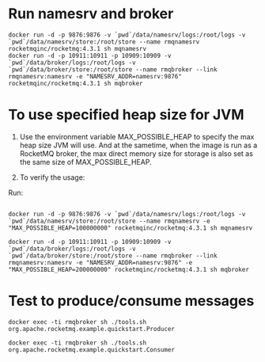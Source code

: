 # Run namesrv and broker
```
docker run -d -p 9876:9876 -v `pwd`/data/namesrv/logs:/root/logs -v `pwd`/data/namesrv/store:/root/store --name rmqnamesrv  rocketmqinc/rocketmq:4.3.1 sh mqnamesrv
docker run -d -p 10911:10911 -p 10909:10909 -v `pwd`/data/broker/logs:/root/logs -v `pwd`/data/broker/store:/root/store --name rmqbroker --link rmqnamesrv:namesrv -e "NAMESRV_ADDR=namesrv:9876" rocketmqinc/rocketmq:4.3.1 sh mqbroker
```

# To use specified heap size for JVM

1. Use the environment variable MAX_POSSIBLE_HEAP to specify the max heap size JVM will use. And at the sametime, when the image is run as a RocketMQ broker, the max direct memory size for storage is also set as the same size of MAX_POSSIBLE_HEAP.

2. To verify the usage:

Run:

```

docker run -d -p 9876:9876 -v `pwd`/data/namesrv/logs:/root/logs -v `pwd`/data/namesrv/store:/root/store --name rmqnamesrv -e "MAX_POSSIBLE_HEAP=100000000" rocketmqinc/rocketmq:4.3.1 sh mqnamesrv

docker run -d -p 10911:10911 -p 10909:10909 -v `pwd`/data/broker/logs:/root/logs -v `pwd`/data/broker/store:/root/store --name rmqbroker --link rmqnamesrv:namesrv -e "NAMESRV_ADDR=namesrv:9876" -e "MAX_POSSIBLE_HEAP=200000000" rocketmqinc/rocketmq:4.3.1 sh mqbroker

```

# Test to produce/consume messages
```
docker exec -ti rmqbroker sh ./tools.sh org.apache.rocketmq.example.quickstart.Producer

docker exec -ti rmqbroker sh ./tools.sh org.apache.rocketmq.example.quickstart.Consumer
```
